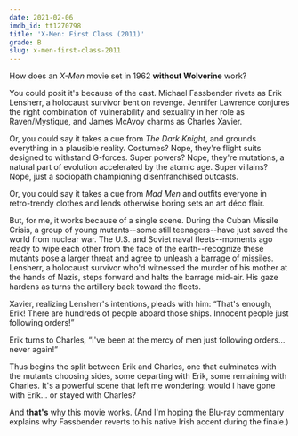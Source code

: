 ```yaml
---
date: 2021-02-06
imdb_id: tt1270798
title: 'X-Men: First Class (2011)'
grade: B
slug: x-men-first-class-2011
---
```


How does an _X-Men_ movie set in 1962 **without Wolverine** work?

<!-- end -->

You could posit it's because of the cast. Michael Fassbender rivets as Erik Lensherr, a holocaust survivor bent on revenge. Jennifer Lawrence conjures the right combination of vulnerability and sexuality in her role as Raven/Mystique, and James McAvoy charms as Charles Xavier.

Or, you could say it takes a cue from <span data-imdb-id="tt0468569">_The Dark Knight_</span>, and grounds everything in a plausible reality. Costumes? Nope, they're flight suits designed to withstand G-forces. Super powers? Nope, they're mutations, a natural part of evolution accelerated by the atomic age. Super villains? Nope, just a sociopath championing disenfranchised outcasts.

Or, you could say it takes a cue from _Mad Men_ and outfits everyone in retro-trendy clothes and lends otherwise boring sets an art déco flair.

But, for me, it works because of a single scene. During the Cuban Missile Crisis, a group of young mutants--some still teenagers--have just saved the world from nuclear war. The U.S. and Soviet naval fleets--moments ago ready to wipe each other from the face of the earth--recognize these mutants pose a larger threat and agree to unleash a barrage of missiles. Lensherr, a holocaust survivor who'd witnessed the murder of his mother at the hands of Nazis, steps forward and halts the barrage mid-air. His gaze hardens as turns the artillery back toward the fleets.

Xavier, realizing Lensherr's intentions, pleads with him: “That's enough, Erik! There are hundreds of people aboard those ships. Innocent people just following orders!”

Erik turns to Charles, “I've been at the mercy of men just following orders… never again!”

Thus begins the split between Erik and Charles, one that culminates with the mutants choosing sides, some departing with Erik, some remaining with Charles. It's a powerful scene that left me wondering: would I have gone with Erik… or stayed with Charles?

And **that's** why this movie works. (And I'm hoping the Blu-ray commentary explains why Fassbender reverts to his native Irish accent during the finale.)